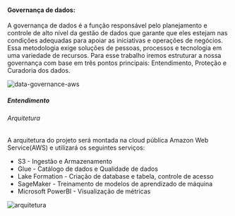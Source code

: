 #### Governança de dados:

A governança de dados é a função responsável pelo planejamento e controle de alto nível da gestão de dados que garante que eles estejam nas condições adequadas para apoiar as iniciativas e operações de negócios. Essa metodologia exige soluções de pessoas, processos e tecnologia em uma variedade de recursos. Para esse trabalho iremos estruturar a nossa governança com base em três pontos principais: Entendimento, Proteção e  Curadoria dos dados.

![data-governance-aws](https://d1.awsstatic.com/DataGovCircle.b5af9c5c3ca8cad21dfbbce119d34c78fa7827be.png)

##### Entendimento

###### Arquitetura

A arquitetura do projeto será montada na cloud pública Amazon Web Service(AWS) e utilizará os seguintes serviços:

* S3 - Ingestão e Armazenamento
* Glue - Catálogo de dados e Qualidade de dados
* Lake Formation - Criação de database e tabela, controle de acesso
* SageMaker - Treinamento de modelos de aprendizado de máquina
* Microsoft PowerBI  - Visualização de métricas

![arquitetura](")
